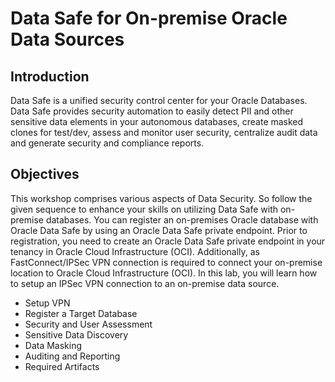 # Data Safe for On-premise Oracle Data Sources

## Introduction

Data Safe is a unified security control center for your Oracle Databases. Data Safe provides security automation to easily detect PII and other sensitive data elements in your autonomous databases, create masked clones for test/dev, assess and monitor user security, centralize audit data and generate security and compliance reports.

## Objectives

This workshop comprises various aspects of Data Security. So follow the given sequence to enhance your skills on utilizing Data Safe with on-premise databases. You can register an on-premises Oracle database with Oracle Data Safe by using an Oracle Data Safe private endpoint. Prior to registration, you need to create an Oracle Data Safe private endpoint in your tenancy in Oracle Cloud Infrastructure (OCI). Additionally, as FastConnect/IPSec VPN connection is required to connect your on-premise location to Oracle Cloud Infrastructure (OCI). In this lab, you will learn how to setup an IPSec VPN connection to an on-premise data source.

- Setup VPN
- Register a Target Database
- Security and User Assessment
- Sensitive Data Discovery
- Data Masking
- Auditing and Reporting
- Required Artifacts
